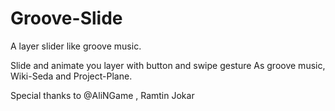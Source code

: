 # Groove-Slide
A layer slider like groove music.

Slide and animate you layer with button and swipe gesture As groove music, Wiki-Seda and Project-Plane.

Special thanks to @AliNGame , Ramtin Jokar